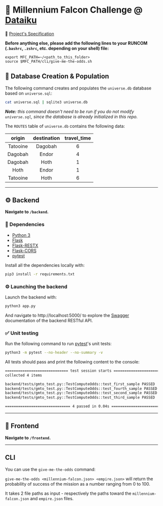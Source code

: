 # :rocket: Millennium Falcon Challenge @ [Dataiku](https://www.dataiku.com/)

:book: [Project's Specification](https://github.com/dataiku/millenium-falcon-challenge)

**Before anything else, please add the following lines to your RUNCOM (`.bashrc`, `.zshrc`, etc. depending on your shell) file:**

```shell
export MFC_PATH=~/<path_to_this_folder>
source $MFC_PATH/cli/give-me-the-odds.sh
```

## :floppy_disk: Database Creation & Population

The following command creates and populates the `universe.db` database based on `universe.sql`:

```bash
cat universe.sql | sqlite3 universe.db
```

_**Note:** this command doesn't need to be run if you do not modify `universe.sql`, since the database is already initialized in this repo._

The `ROUTES` table of `universe.db` contains the following data:

|  origin  | destination | travel_time |
| :------: | :---------: | :---------: |
| Tatooine |   Dagobah   |      6      |
| Dagobah  |    Endor    |      4      |
| Dagobah  |    Hoth     |      1      |
|   Hoth   |    Endor    |      1      |
| Tatooine |    Hoth     |      6      |

---

## :gear: Backend

**Navigate to `/backend`.**

### :bookmark_tabs: Dependencies

- [Python 3](https://www.python.org/downloads/)
- [Flask](https://flask.palletsprojects.com/en/1.1.x/)
- [Flask-RESTX](https://flask-restx.readthedocs.io/en/latest/index.html)
- [Flask-CORS](https://flask-cors.readthedocs.io/en/latest/)
- [pytest](https://docs.pytest.org/en/6.2.x/contents.html)

Install all the dependencies locally with:

```bash
pip3 install -r requirements.txt
```

### :gear: Launching the backend

Launch the backend with:

```bash
python3 app.py
```

And navigate to http://localhost:5000/ to explore the [Swagger](https://swagger.io/) documentation of the backend RESTful API.

### :white_check_mark: Unit testing

Run the following command to run [pytest](https://docs.pytest.org/en/6.2.x/contents.html)'s unit tests:

```bash
python3 -m pytest --no-header --no-summary -v
```

All tests should pass and print the following content to the console:

```bash
============================= test session starts ==============================
collected 4 items

backend/tests/gmto_test.py::TestComputeOdds::test_first_sample PASSED    [ 25%]
backend/tests/gmto_test.py::TestComputeOdds::test_fourth_sample PASSED   [ 50%]
backend/tests/gmto_test.py::TestComputeOdds::test_second_sample PASSED   [ 75%]
backend/tests/gmto_test.py::TestComputeOdds::test_third_sample PASSED    [100%]

============================== 4 passed in 0.04s ===============================
```

---

## :round_pushpin: Frontend

**Navigate to `/frontend`.**

---

## CLI

You can use the `give-me-the-odds` command:

`give-me-the-odds <millennium-falcon.json> <empire.json>` will return the probability of success of the mission as a number ranging from 0 to 100.

It takes 2 file paths as input - respectively the paths toward the `millennium-falcon.json` and `empire.json` files.
